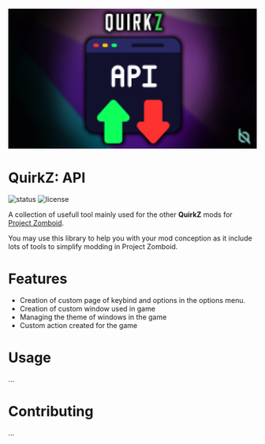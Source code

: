 ![API](poster.png)

# QuirkZ: API

![status](https://img.shields.io/badge/status-W.I.P.-blue)
![license](https://img.shields.io/github/license/POZIEL/quirkz.api)

A collection of usefull tool mainly used for the other **QuirkZ** mods for [Project Zomboid](https://store.steampowered.com/app/108600/Project_Zomboid/). 

You may use this library to help you with your mod conception as it include lots of tools to simplify modding in Project Zomboid.

# Features

- Creation of custom page of keybind and options in the options menu.
- Creation of custom window used in game
- Managing the theme of windows in the game
- Custom action created for the game

# Usage

...

# Contributing

...
